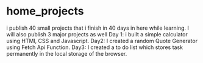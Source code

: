 # home_projects
i publish 40 small projects that i finish in 40 days in here while learning. I will also publish 3 major projects as well
Day 1: i built a simple calculator using HTMl, CSS and Javascript.
Day2: I created a random Quote Generator using Fetch Api Function.
Day3: I created a to do list which stores task permanently in the local storage of the browser.
